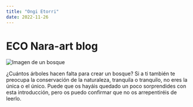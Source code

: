 ```yaml
---
title: "Ongi Etorri"
date: 2022-11-26
---
```

# ECO Nara-art blog
![Imagen de un bosque](https://www.splitshire.com/wp-content/uploads/2021/10/SplitShire-21-Woods-Collection-2-10.jpg)

¿Cuántos árboles hacen falta para crear un bosque? Si a ti también te preocupa la conservación de la naturaleza, tranquila o tranquilo, no eres la única o el único. Puede que os hayáis quedado un poco sorprendides con esta introducción, pero os puedo confirmar que no os arrepentiréis de leerlo. 

